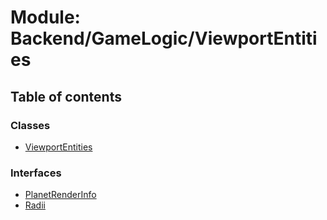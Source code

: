 # Module: Backend/GameLogic/ViewportEntities

## Table of contents

### Classes

- [ViewportEntities](../classes/Backend_GameLogic_ViewportEntities.ViewportEntities.md)

### Interfaces

- [PlanetRenderInfo](../interfaces/Backend_GameLogic_ViewportEntities.PlanetRenderInfo.md)
- [Radii](../interfaces/Backend_GameLogic_ViewportEntities.Radii.md)
